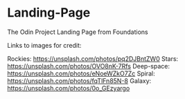 # Landing-Page
The Odin Project Landing Page from Foundations

Links to images for credit:

Rockies: https://unsplash.com/photos/pq2DJBntZW0
Stars: https://unsplash.com/photos/OVO8nK-7Rfs
Deep-space: https://unsplash.com/photos/eNoeWZkO7Zc
Spiral: https://unsplash.com/photos/fqTlFn85N-8
Galaxy: https://unsplash.com/photos/0o_GEzyargo